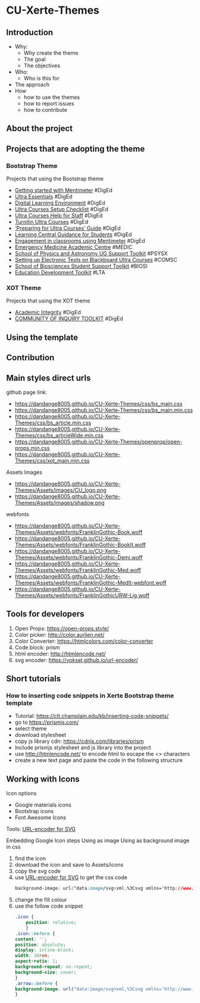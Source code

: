 # CU-Xerte-Themes

## Introduction

- Why:
  - Why create the theme
  - The goal
  - The objectives
- Who:
  - Who is this for
- The approach
- How
  - how to use the themes
  - how to report issues
  - how to contribute


## About the project

<!-- - it is still in development therefore new updates and tweaks are constantly added to the master stylesheet
- I need to figure out a way that all projects use the template get the latest version of stylesheet
- I don't want people who use the template need to go through the hassel of updating the stylesheet themselves whenever there is an update -->


## Projects that are adopting the theme

### Bootstrap Theme

Projects that using the Bootstrap theme

- [Getting started with Mentimeter](https://xerte.cardiff.ac.uk/play_18796#page1) #DigEd
- [Ultra Essentials](https://xerte.cardiff.ac.uk/play_18321#UltraEssentials) #DigEd
- [Digital Learning Environment](https://xerte.cardiff.ac.uk/play_18292#page1) #DigEd
- [Ultra Courses Setup Checklist](https://xerte.cardiff.ac.uk/play_18204#page1) #DigEd
- [Ultra Courses Help for Staff](https://xerte.cardiff.ac.uk/play_19885#page1) #DigEd
- [Turnitin Ultra Courses](https://xerte.cardiff.ac.uk/play_19039#page1) #DigEd
- [‘Preparing for Ultra Courses’ Guide](https://xerte.cardiff.ac.uk/play_19104#Aims_&_Use_of_Resource) #DigEd
- [Learning Central Guidance for Students](https://xerte.cardiff.ac.uk/play_18610#Home) #DigEd
- [Engagement in classrooms using Mentimeter](https://xerte.cardiff.ac.uk/play_18796) #DigEd
- [Emergency Medicine Academic Centre](https://xerte.cardiff.ac.uk/play_20643) #MEDIC
- [School of Physics and Astronomy UG Support Toolkit](https://xerte.cardiff.ac.uk/play_19724) #PSYSX
- [Setting up Electronic Tests on Blackboard Ultra Courses](https://xerte.cardiff.ac.uk/play_20396) #COMSC
- [School of Biosciences Student Support Toolkit](https://xerte.cardiff.ac.uk/play_18168#page1) #BIOSI
- [Education Development Toolkit](https://xerte.cardiff.ac.uk/play_18569#page1) #LTA

### XOT Theme

Projects that using the XOT theme

- [Academic Integrity](https://xerte.cardiff.ac.uk/play_20576#page1) #DigEd
- [COMMUNITY OF INQUIRY TOOLKIT](https://xerte.cardiff.ac.uk/play_18701#page1) #DigEd


## Using the template

<!-- 1. Download the template from github
2. Upload the template to your Xerte project
3. Add the following code to the head of the project
    ```html
    <link rel="stylesheet" href="https://dandange8005.github.io/CU-Xerte-Themes/css/bs_main.min.css">
    ``` -->

## Contribution

## Main styles direct urls
github page link: 
- https://dandange8005.github.io/CU-Xerte-Themes/css/bs_main.css
- https://dandange8005.github.io/CU-Xerte-Themes/css/bs_main.min.css
- https://dandange8005.github.io/CU-Xerte-Themes/css/bs_article.min.css
- https://dandange8005.github.io/CU-Xerte-Themes/css/bs_articleWide.min.css
- https://dandange8005.github.io/CU-Xerte-Themes/openprop/open-props.min.css
- https://dandange8005.github.io/CU-Xerte-Themes/css/xot_main.min.css


Assets
Images
- https://dandange8005.github.io/CU-Xerte-Themes/Assets/images/CU_logo.png
- https://dandange8005.github.io/CU-Xerte-Themes/Assets/images/shadow.png

webfonts
- https://dandange8005.github.io/CU-Xerte-Themes/Assets/webfonts/FranklinGothic-Book.woff
- https://dandange8005.github.io/CU-Xerte-Themes/Assets/webfonts/FranklinGothic-BookIt.woff
- https://dandange8005.github.io/CU-Xerte-Themes/Assets/webfonts/FranklinGothic-Demi.woff
- https://dandange8005.github.io/CU-Xerte-Themes/Assets/webfonts/FranklinGothic-Med.woff
- https://dandange8005.github.io/CU-Xerte-Themes/Assets/webfonts/FranklinGothic-MedIt-webfont.woff
- https://dandange8005.github.io/CU-Xerte-Themes/Assets/webfonts/FranklinGothicURW-Lig.woff


## Tools for developers
1. Open Props: https://open-props.style/
2. Color picker: http://color.aurlien.net/
3. Color Converter: https://htmlcolors.com/color-converter
4. Code block: prism
5. html encoder: http://htmlencode.net/
6. svg encoder: https://yoksel.github.io/url-encoder/


## Short tutorials

### How to inserting code snippets in Xerte Bootstrap theme template 
- Tutorial: https://clt.champlain.edu/kb/inserting-code-snippets/
- go to https://prismjs.com/
- select theme
- download stylesheet
- copy js library cdn: https://cdnjs.com/libraries/prism
-  Include prismjs stylesheet and js library into the project
- use http://htmlencode.net/ to encode html to escape the <> characters
- create a new text page and paste the code in the following structure


## Working with Icons

Icon options
- Google materials icons
- Bootstrap icons
- Font Awesome Icons

Tools:
[URL-encoder for SVG](https://yoksel.github.io/url-encoder/)

Embedding Google Icon steps
Using as image
Using as background image in css

1. find the icon
2. download the icon and save to Assets/icons
3. copy the svg code
4. use [URL-encoder for SVG](https://yoksel.github.io/url-encoder/) to get the css code
    ```css
    background-image: url("data:image/svg+xml,%3Csvg xmlns='http://www.w3.org/2000/svg' height='40' width='40'%3E%3Cpath d='M10.458 29.833 8.5 27.875l16.792-16.75H10V8.333h20v20h-2.792V13.042Z'/%3E%3C/svg%3E");
    ```
5. change the fill colour
6. use the follow code snippet
    ```css
    .icon {
        position: relative;
        }
    .icon::before {
    content: '';
    position: absolute;
    display: inline-block;
    width: 10rem;
    aspect-ratio: 1;
    background-repeat: no-repeat;
    background-size: cover;
    }
    .arrow::before {
    background-image: url("data:image/svg+xml,%3Csvg xmlns='http://www.w3.org/2000/svg' height='40' fill='darkgreen' width='40'%3E%3Cpath d='M10.458 29.833 8.5 27.875l16.792-16.75H10V8.333h20v20h-2.792V13.042Z'/%3E%3C/svg%3E");
    }
    ```

